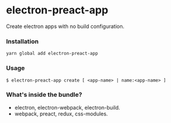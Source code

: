 # electron-preact-app

Create electron apps with no build configuration.

### Installation

```Shell
yarn global add electron-preact-app
```

### Usage

```Shell
$ electron-preact-app create [ <app-name> | name:<app-name> ]
```

### What's inside the bundle?

* electron, electron-webpack, electron-build.
* webpack, preact, redux, css-modules.
